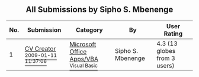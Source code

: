 ﻿<div align="center">

## All Submissions by Sipho S\. Mbenenge

</div>

No.  | Submission | Category | By   | User Rating
---- | ---------- | -------- | ---- | -----------
1 | [CV Creator<br /><sup>2009-01-11 11:37:06</sup>](https://github.com/Planet-Source-Code/sipho-s-mbenenge-cv-creator__1-72749) | [Microsoft Office Apps/VBA<br /><sup>Visual Basic</sup>](../ByCategory/microsoft-office-apps-vba__1-42.md) | Sipho S\. Mbenenge | 4.3 (13 globes from 3 users)
